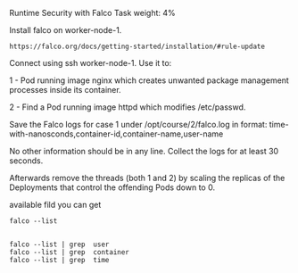 Runtime Security with Falco
Task weight: 4%


Install falco on worker-node-1.
```` 
https://falco.org/docs/getting-started/installation/#rule-update
````
Connect using ssh worker-node-1. Use it to:

1 - Pod running image nginx which creates unwanted package management processes inside its container. 

2 - Find a Pod running image httpd which modifies /etc/passwd.

Save the Falco logs for case 1 under /opt/course/2/falco.log in format:
time-with-nanosconds,container-id,container-name,user-name


No other information should be in any line. 
Collect the logs for at least 30 seconds.

Afterwards remove the threads (both 1 and 2) by scaling the replicas 
of the Deployments that control the offending Pods down to 0.


available fild you can get 

```` 
falco --list 


falco --list | grep  user
falco --list | grep  container
falco --list | grep  time

````